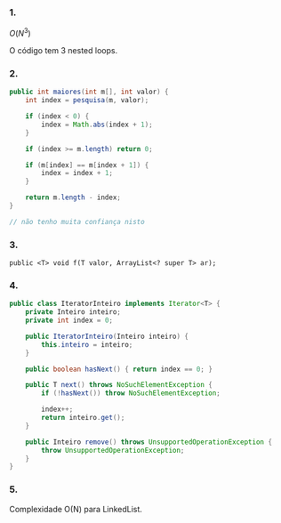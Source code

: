 ### 1.

$O(N^3)$

O código tem 3 nested loops.

### 2.

```java
public int maiores(int m[], int valor) {
    int index = pesquisa(m, valor);

    if (index < 0) {
        index = Math.abs(index + 1);
    }

    if (index >= m.length) return 0;

    if (m[index] == m[index + 1]) {
        index = index + 1;
    }

    return m.length - index;
}

// não tenho muita confiança nisto
```

### 3.

`public <T> void f(T valor, ArrayList<? super T> ar);`

### 4.

```java
public class IteratorInteiro implements Iterator<T> {
    private Inteiro inteiro;
    private int index = 0;

    public IteratorInteiro(Inteiro inteiro) {
        this.inteiro = inteiro;
    }

    public boolean hasNext() { return index == 0; }

    public T next() throws NoSuchElementException {
        if (!hasNext()) throw NoSuchElementException;

        index++;
        return inteiro.get();
    }

    public Inteiro remove() throws UnsupportedOperationException {
        throw UnsupportedOperationException;
    }
}
```

### 5.

Complexidade O(N) para LinkedList.